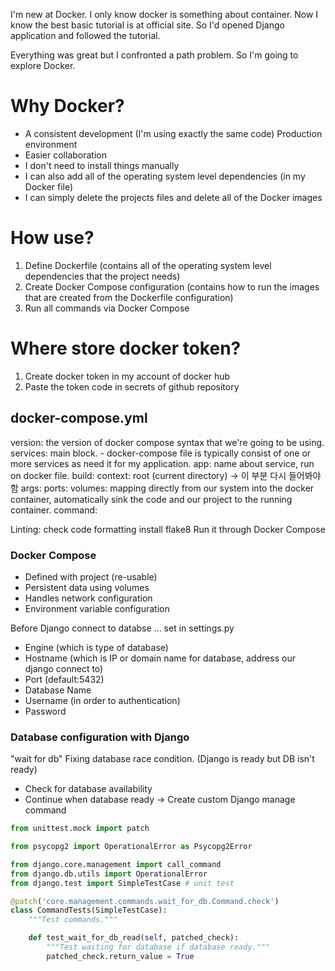 I'm new at Docker. I only know docker is something about container.
Now I know the best basic tutorial is at official site.
So I'd opened Django application and followed the tutorial.

Everything was great but I confronted a path problem. So I'm going to explore Docker.

# Why Docker?
- A consistent development (I'm using exactly the same code) Production environment
- Easier collaboration
- I don't need to install things manually
- I can also add all of the operating system level dependencies (in my Docker file)
- I can simply delete the projects files and delete all of the Docker images

# How use?
1. Define Dockerfile (contains all of the operating system level dependencies that the project needs)
2. Create Docker Compose configuration (contains how to run the images that are created from the Dockerfile configuration)
3. Run all commands via Docker Compose

# Where store docker token?
1. Create docker token in my account of docker hub
2. Paste the token code in secrets of github repository

## docker-compose.yml
version: the version of docker compose syntax that we're going to be using.
services: main block. - docker-compose file is typically consist of one or more services as need it for my application.
app: name about service, run on docker file.
build:
  context: root (current directory) -> 이 부분 다시 들어봐야 함
  args:
ports:
volumes: mapping directly from our system into the docker container, automatically sink the code and our project to the running container.
command:

Linting: check code formatting
    install flake8
    Run it through Docker Compose

### Docker Compose
- Defined with project (re-usable)
- Persistent data using volumes
- Handles network configuration
- Environment variable configuration

Before Django connect to databse ... set in settings.py
- Engine (which is type of database)
- Hostname (which is IP or domain name for database, address our django connect to)
- Port (default:5432)
- Database Name
- Username (in order to authentication)
- Password

### Database configuration with Django

"wait for db" Fixing database race condition.
(Django is ready but DB isn't ready)
- Check for database availability
- Continue when database ready
-> Create custom Django manage command


```python
from unittest.mock import patch

from psycopg2 import OperationalError as Psycopg2Error

from django.core.management import call_command
from django.db.utils import OperationalError
from django.test import SimpleTestCase # unit test

@patch('core.management.commands.wait_for_db.Command.check')
class CommandTests(SimpleTestCase):
    """Test commands."""

    def test_wait_for_db_read(self, patched_check):
        """Test waiting for database if database ready."""
        patched_check.return_value = True
```